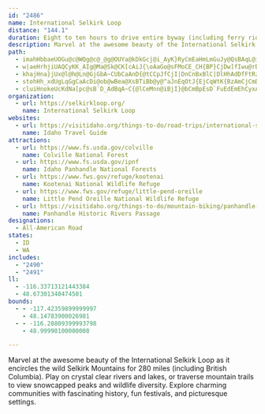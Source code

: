 ```yaml
---
id: "2486"
name: International Selkirk Loop
distance: "144.1"
duration: Eight to ten hours to drive entire byway (including ferry ride and U.S.-Canadian border crossings)
description: Marvel at the awesome beauty of the International Selkirk Loop as it encircles the wild Selkirk Mountains for 280 miles (including British Columbia). Play on crystal clear rivers and lakes, or traverse mountain trails to view snowcapped peaks and wildlife diversity. Explore charming communities with fascinating history, fun festivals, and picturesque settings.
path:
  - imahHbbaeUOGu@c@WQg@c@_@g@OUYa@kDkGcj@i_AyK}RyCmEaHmLmGuJy@QsBAqL@iGd@MG{AH]AWEICSI_@[a@s@i@mAiE{LqAyDgAqDo@_Cm@}AUi@KYKQKOUYe@_@SMe@Sc@Ks@HSDo@\i@b@W^KNKXKVwAzE[~@a@l@ARINe@b@yNpJcB\eA@o@GcBy@oAmAeFyHcBuA{CeBqF}BwCaBiBaBo@}@o@sAGS
  - w|aeHrhjiUAQCyKK_AIg@Ma@Sk@CK[cAiJ{\oAaGo@sFMoCE_CH{BP}CjDw]fIwu@rDeg@fBmYt@uRh@eDdAoDrC_IlAsEn@{Cn@yE^uH\ur@IoPYgL_A}VU{LCeDRa_BDczAD{T?kd@TwdCA__@Fip@Eqb@DeCLsBj@{DlAiFh@qAdKiS`C{FpEgM`Tqx@zA_FvAaEdBmEzBsEjAwBpEaHdDgEdtBmhCxA_Cx@qBhAmDd@iBb@kCXkCT{GEgDSaEe@aDiB{HgCwGsUck@iCyJUgAsAsLs@qM[{PmD_hAScIMkLOsCe@aEiDiRgJmj@i@mCc@mBeAyCkSki@_E}KyBoHkQox@wQa|@gJmb@cE}O}CoJs`@ycAoCwGgFiJcHoJ_HwGg`@m]{RgMkJaE}Ag@sB]yDQkEDeAN}WbGwJpBcDLqC_@s@W{KaGsBg@gZa@eBQwBm@sCwA_BgAsA}AeLwQeBmBgBsAoVmNiCaBwAmAuBaC_JwLgCcEiOoXeDgF_CyBeJ_EeBgAwGsHyAaAcEsBaS_EeFm@_LaCyN_CaJyC}[qQgCkC_B_Ds@gBcHwW}EcPwUos@yBeIi@mEOuCIyFvGso@^gDx@cFXoAbHqShN_`@h@wB~@aFlA}I^aJNkKIe\Uml@SgkAOcUQmG{@cJMaEJkC~@yDvDwI^qBN{ABeFSsBm@kC{AeDu@aB}@}Ba@qAWeAe@}C_AkHq@mFsDuWoBwImCyJmCyHgJkViUik@uE_MiPka@cHqRqKsX_@aAiBmEyDiKs@uC{GgP{AqEE_@Au@@sGK{f@aCBm@?}CCaGDA|DDf\sVH}A[i@_@uBg@_Ms@qJReQ`AcBG}BeBo@sAe@mBm@kEyBGs@MyAw@sCeCcBu@yGcAkXaD_AU_SeIsCe@gCE}[DuHGcWFwl@Gsb@XyDj@}FzBcDfBmBv@gBTi[Gs`@a@ojBcAiUYiaA[qO_@gEs@_UyJgVsDsI{C_KeFsc@oRaMwG}RgOqGsG{MuQoB_CiAy@eBs@{IoB}By@eOsKuEyC_C{C_AwAy@yBo@uBwGmVmAmCqAmBsAyAsDmCcA_AsAgBcAqBu@iCqH}]mGeU}AyEsC{HwI{PgFuHwEgI_D_D}CsB_SgJe_@oOsBkAewAe_Aib@kXsCyAotEeoBwAu@apAa~@oDsBwUoJgl@uMcD[_Q@}DGgAKoAk@iAu@o@}@_AuA}CsG{@wA_EaEeAw@oA{AkKoJsCeDuEsIeEuJi@aAqHkKsTgYaJuKwImLkLcO}FeHqDaFiv@}aAeBaBcBqAoL{Hw`A}m@oN_K
  - khajHna}jUx@l@h@Ln@GjGbA~CUbCaAnD{@tCCpJfCjI|DnCnBxBlC|DlHhAdDfFtRzAbK|ClJ|BfEbC~ArA^dBNxB]|C_C|C_BlCE|Cz@lCpCvD~@hJMx@Kx@e@|@aA~@eBhB_CnAeAdCDdBXxDDxEe@rLd@~Cd@lCn@nBhAzJbIlYhSfCrA|Ab@bD@dS{CdQeD~GMxFr@`OdCrKnC`I~CxDrChBfAfBb@~DZzLHlDf@nBKpCs@`MuJ`HeEdBeBb@s@`EmJjA{DbAmAhBm@fBcB~@oBx@sDEmCSqBgAuBe@yCLeBd@kAx@ShA?~@|@rBtIzOtTjAfA|GhJjPtSlCjEhBlDlB`GjAzEv@jB~@fBh@r@hAr@zA?vAYnDuCvAWrAPvJxFnFnBtIjBzXzDr[fDlf@bC`G|@bBt@xAfAnAxAfY~_@lA`AhD~AdKrCn@VrJbJjDlE~CrExClFjHzNhSj_@pL~SvDxH|BzD^^x@PpB_AhBk@|AIzB`@z@Xb@\r@zAZjAfAhApB|@jCt@nAt@JNn@pBQtCYvAy@x@i@Ps@?k@LUj@Dt@d@lCB|@YfA{FxAk@Xc@x@Ol@Zv@l@@d@S\_@dBm@fB?bDw@|BoAnAY~A?tIfBdP`JTDl@^^f@XfB@lDMvDStA]|@_@t@oBvAkCX{Bx@aAt@yAvBe@xAoDjQmBbB}FbDc@h@Un@Iv@BdBJ`Bb@~C`@zAl@|AbAzA|BvBrFhBz@b@fCtBbArAbBpCx@tBbVxe@fAbB`BtAbC|A|Af@`F`AlLjDtOtDvCd@pK|@lILzDKfOqA~MpApJdBrAChASjJuDt@Q|@A`@FvHtDjDp@hBl@rArA|@xAt@|@tAx@lFz@`Hj@xAx@|DzDlBvAlElB|n@vVdGlCvH|BbErCpL|I~JrKxCzD~EfOf@`Ax@dAbBrAjCpA`GnAlDdAfFjDp`@rZh]hYlDzBhDdBvCx@`Cd@fGj@jDLhCEbASxEaB~@o@jHgHlG}G|BqC|DmFxAoEdA{GvAg]t@{Fb@gBbAuBpBwC`D{CdAm@hJkBzQyIfAgAhGsEvC_AnBKfBN|ElAjCxApBfBx@`ArB|DjN~[~EzJrAjBlCbCdMfJlFpC|CrAxCx@rBKxDyAvAElHvAd]pI~AVfCPnLFlOA?w@hBgElAkB|BsC|G{EbCmAxF}@noBGlKSnJgBbEwAbGaClDeAlEgA`Gs@f]c@ry@BzKQfEy@nBmArGkGjR}Rbl@qT|i@aSfLgFfCsApE{ChVuRndBazAfKkJrXiUzFmFrEkCjLaCbwAgWbXaGrFa@`EDfJrB`DXdADhAEhCYzAk@tAmA~AkAlEmBrA[tc@qGxDeApDoAd]qZta@u\n@[fCk@j^uCfb@}BhBDxIdCxCl@d]p@rGxAnLnF|CjApA^dAFj@MlD{CrDeFbB{Dt@q@hAEzJxBfBETE~AgA~BkCzFgB~As@|@s@tAqCRaBrWgb@pHuM|CsJpAaIvBoRpGqg@bBwRt@iHrBgLpCuJtO_l@vGqWjAmCpEgHdDwB|JwE~GyClCy@|CSbCFxBRxC~@rOfJxCjArATtBPlCQ|Ag@hBaArEqDxOoO|DkErBoFxAmFd@eCl@cEt@yChXmu@vDaMfDiH|OwU`CkEbAyAn@o@bCcB`EuBfNwDjE}@nDqAbAk@`JmIpGoF|DaE`@o@hCuF\g@h@c@rAo@z@Ef@DzBx@|AR|@C`AS~F_CdCOpm@rBfATnA\~Ar@~HzFxVfR`H`GZ`@d@|@jDtIhDrMrCbN`BzLpAbPbB|\h@tFbBzIvGrQx@rDZfDl@tDJ|BIjGKnBDhNLfDt@`JdAfGlAhEnBdGvArF~@`HJnELbBZzBtFtSjBfGv@lA~@f@tn@bUlHvCfJ~A|ALlG@`_@gGpEoAxBeB`HoJh@k@hAm@lHEd@G~IFx@Fh@RrGlFj@XlAVbBJhC_@nMmEhHsC~JuEd]eO~NwHbEExDr@bAf@dKdHbCfAhDx@|DS~A_@vBeAtAgAfBsBfIkKnCcDx@s@~AiAfFgCfDaAbDe@xCGvF^zEz@pM~ChC^bBJ|AE~b@_ErCMbBNnBj@tJrDxAXtDXlCKfAMbEyAbW}L~HeEhHeDhw@u_@lA]~CSfmAQdxBg@fY?zFSnC_@lCs@xCyAzvCudB|T}MhH_ElTqM`rCgaB|]_TxO_JzYqQzNcNz[i\dOiPdN}MlCcDhU_UhNsNhKqLvCeChC_BxDsDrNwPxNuVzCiHpB_EjGaPdCcIrB{HhCyKbAmFxB}O|@mIxAwXTaJPyMfAm_@^{JrCalA[eMqE_vA?eHX{D~Cw\xyAgqOlAsJx@sDlAaEjAgCfCsErB_C`K{I|DsCbByBzCaIzAaBtA_A|BWhAJvErAxAVx@@xAK|EgBvK{FpEsCrBmBfIgKjOcTrS}WbD_CvHqEpZcOnAs@vDoDn@wARaAJ_MBmY@K
  - stohHh_xdUgLqGgCaAcDi@ob@wBea@XsBTiBb@y@^aJnEqOtJ{EjCqWtK{BzAmCjCmDrE[VeErC_Cn@oAR{HNwe@UsY\kHnCsE|EcA`BeBxDu\hy@}H~Qwl@`yAqAzB_ApAwCdD{@l@mG~BmRLaEEoGHe^?ie@q@cBFwKlDyIxEmG`CuBjAcAx@iAlAgKzM}DfCcBv@mCl@wFj@kLl@oABsCOsCy@gj@kTeP{GmCy@cEYgEx@y`@|M}l@~IuNrAmYtB_B^gA^uQhMuK`NcBlAyCvAFrDCx@Sr@Yl@s@j@wIfGwFfDiBj@sFnAwB~@qI~EeBzA}BrDsU|f@mGbLq\je@}@l@iAf@iG|AgCzEiAjEw@hBk@x@y@r@gqBl}@yPfGgsAhk@mDdBaEhDeB|B
  - cluiHnokeUcKdNa[pc@sB`D_AdBqA~C{@lCeMnn@iBjI}@bCmBpEsD`FuEdEmEhCyxA`l@}CpBcDrCy_@p`@cDbFwk@nbA_BfDgBlEyCbOwJpkBBlE`ArEnBfC~HxBdAdAlKpPvBzEbAdF^xFDnD[lEy@dFsBbFoNfZaJ|QaJ|RaJp[y@~Ay@~@_MfIkDhBaD|CuB~CsAnAoAx@}Ad@gLLgEbB}BxBe@|@I^KH
organization:
  - url: https://selkirkloop.org/
    name: International Selkirk Loop
websites:
  - url: https://visitidaho.org/things-to-do/road-trips/international-selkirk-loop-scenic-drive/
    name: Idaho Travel Guide
attractions:
  - url: https://www.fs.usda.gov/colville
    name: Colville National Forest
  - url: https://www.fs.usda.gov/ipnf
    name: Idaho Panhandle National Forests
  - url: https://www.fws.gov/refuge/kootenai
    name: Kootenai National Wildlife Refuge
  - url: https://www.fws.gov/refuge/little-pend-oreille
    name: Little Pend Oreille National Wildlife Refuge
  - url: https://visitidaho.org/things-to-do/mountain-biking/panhandle-historic-rivers-passage-scenic-byway/
    name: Panhandle Historic Rivers Passage
designations:
  - All-American Road
states:
  - ID
  - WA
includes:
  - "2490"
  - "2491"
ll:
  - -116.33713121443384
  - 48.67301340474501
bounds:
  - - -117.42359899999997
    - 48.14783900026981
  - - -116.28809399993798
    - 48.99990100000008

---
```


Marvel at the awesome beauty of the International Selkirk Loop as it encircles the wild Selkirk Mountains for 280 miles (including British Columbia). Play on crystal clear rivers and lakes, or traverse mountain trails to view snowcapped peaks and wildlife diversity. Explore charming communities with fascinating history, fun festivals, and picturesque settings.
